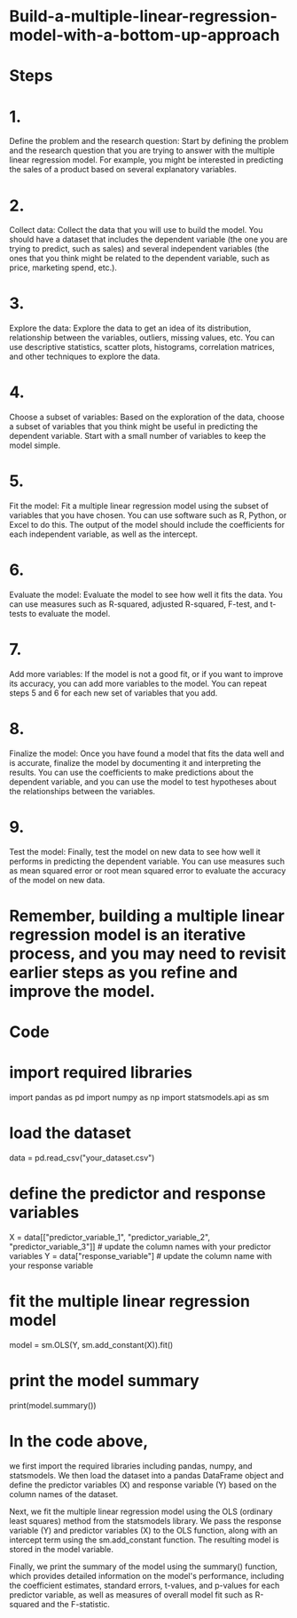 # Build-a-multiple-linear-regression-model-with-a-bottom-up-approach
# Steps

# 1.
Define the problem and the research question: Start by defining the problem and the research question that you are trying to answer with the multiple linear regression model. For example, you might be interested in predicting the sales of a product based on several explanatory variables.

# 2. 
Collect data: Collect the data that you will use to build the model. You should have a dataset that includes the dependent variable (the one you are trying to predict, such as sales) and several independent variables (the ones that you think might be related to the dependent variable, such as price, marketing spend, etc.).

# 3.
Explore the data: Explore the data to get an idea of its distribution, relationship between the variables, outliers, missing values, etc. You can use descriptive statistics, scatter plots, histograms, correlation matrices, and other techniques to explore the data.

# 4.
Choose a subset of variables: Based on the exploration of the data, choose a subset of variables that you think might be useful in predicting the dependent variable. Start with a small number of variables to keep the model simple.

# 5.
Fit the model: Fit a multiple linear regression model using the subset of variables that you have chosen. You can use software such as R, Python, or Excel to do this. The output of the model should include the coefficients for each independent variable, as well as the intercept.

# 6. 
Evaluate the model: Evaluate the model to see how well it fits the data. You can use measures such as R-squared, adjusted R-squared, F-test, and t-tests to evaluate the model.

# 7.
Add more variables: If the model is not a good fit, or if you want to improve its accuracy, you can add more variables to the model. You can repeat steps 5 and 6 for each new set of variables that you add.

# 8.
Finalize the model: Once you have found a model that fits the data well and is accurate, finalize the model by documenting it and interpreting the results. You can use the coefficients to make predictions about the dependent variable, and you can use the model to test hypotheses about the relationships between the variables.

# 9.
Test the model: Finally, test the model on new data to see how well it performs in predicting the dependent variable. You can use measures such as mean squared error or root mean squared error to evaluate the accuracy of the model on new data.

# Remember, building a multiple linear regression model is an iterative process, and you may need to revisit earlier steps as you refine and improve the model.



# Code
# import required libraries
import pandas as pd
import numpy as np
import statsmodels.api as sm

# load the dataset
data = pd.read_csv("your_dataset.csv")

# define the predictor and response variables
X = data[["predictor_variable_1", "predictor_variable_2", "predictor_variable_3"]] # update the column names with your predictor variables
Y = data["response_variable"] # update the column name with your response variable

# fit the multiple linear regression model
model = sm.OLS(Y, sm.add_constant(X)).fit()

# print the model summary
print(model.summary())


# In the code above,

we first import the required libraries including pandas, numpy, and statsmodels. We then load the dataset into a pandas DataFrame object and define the predictor variables (X) and response variable (Y) based on the column names of the dataset.

Next, we fit the multiple linear regression model using the OLS (ordinary least squares) method from the statsmodels library. We pass the response variable (Y) and predictor variables (X) to the OLS function, along with an intercept term using the sm.add_constant function. The resulting model is stored in the model variable.

Finally, we print the summary of the model using the summary() function, which provides detailed information on the model's performance, including the coefficient estimates, standard errors, t-values, and p-values for each predictor variable, as well as measures of overall model fit such as R-squared and the F-statistic.




